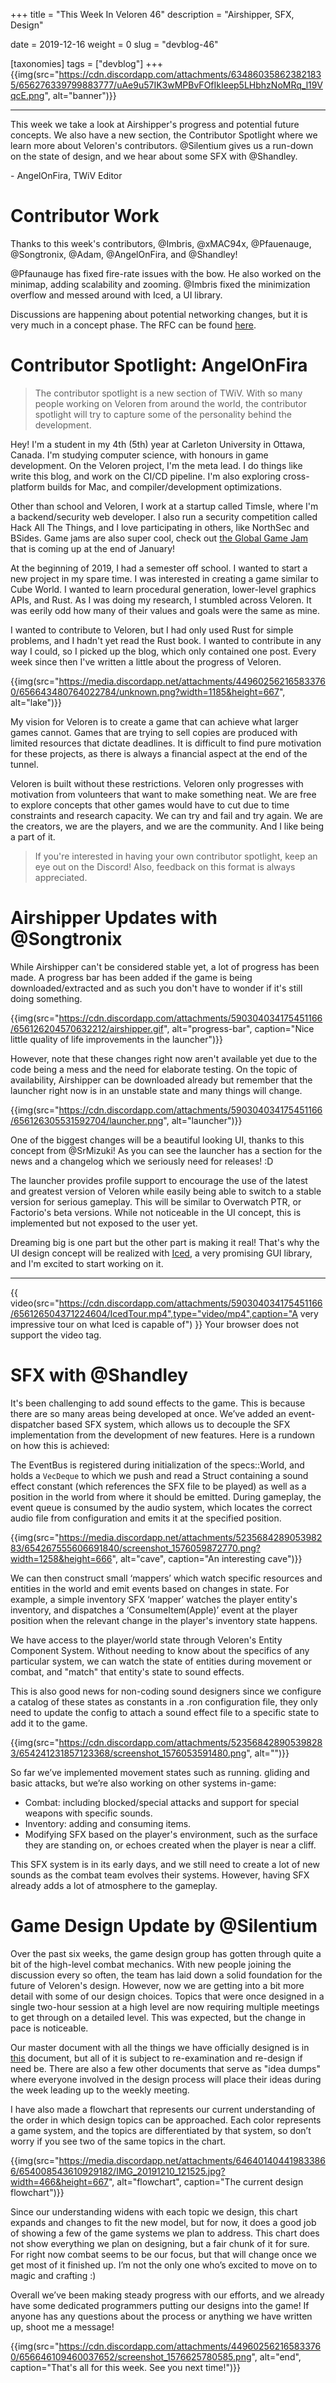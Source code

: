 +++
title = "This Week In Veloren 46"
description = "Airshipper, SFX, Design"

date = 2019-12-16 
weight = 0
slug = "devblog-46"

[taxonomies]
tags = ["devblog"]
+++
{{img(src="https://cdn.discordapp.com/attachments/634860358623821835/656276339799883777/uAe9u57IK3wMPBvFOfIkIeep5LHbhzNoMRq_l19VqcE.png", alt="banner")}}

<hr>

This week we take a look at Airshipper's progress and potential future concepts. We also have a new section, the Contributor Spotlight where we learn more about Veloren's contributors. @Silentium gives us a run-down on the state of design, and we hear about some SFX with @Shandley.

\- AngelOnFira, TWiV Editor

# Contributor Work

Thanks to this week's contributors, @Imbris, @xMAC94x, @Pfauenauge, @Songtronix, @Adam, @AngelOnFira, and @Shandley!

@Pfaunauge has fixed fire-rate issues with the bow. He also worked on the minimap, adding scalability and zooming. @Imbris fixed the minimization overflow and messed around with Iced, a UI library.

Discussions are happening about potential networking changes, but it is very much in a concept phase. The RFC can be found [here](https://gitlab.com/veloren/rfcs/blob/xMAC94x/network/open/0019-network.md).

# Contributor Spotlight: AngelOnFira

> The contributor spotlight is a new section of TWiV. With so many people working on Veloren from around the world, the contributor spotlight will try to capture some of the personality behind the development.

Hey! I'm a student in my 4th (5th) year at Carleton University in Ottawa, Canada. I'm studying computer science, with honours in game development. On the Veloren project, I'm the meta lead. I do things like write this blog, and work on the CI/CD pipeline. I'm also exploring cross-platform builds for Mac, and compiler/development optimizations.

Other than school and Veloren, I work at a startup called Timsle, where I'm a backend/security web developer. I also run a security competition called Hack All The Things, and I love participating in others, like NorthSec and BSides. Game jams are also super cool, check out [the Global Game Jam](https://globalgamejam.org/) that is coming up at the end of January!

At the beginning of 2019, I had a semester off school. I wanted to start a new project in my spare time. I was interested in creating a game similar to Cube World. I wanted to learn procedural generation, lower-level graphics APIs, and Rust. As I was doing my research, I stumbled across Veloren. It was eerily odd how many of their values and goals were the same as mine.

I wanted to contribute to Veloren, but I had only used Rust for simple problems, and I hadn't yet read the Rust book. I wanted to contribute in any way I could, so I picked up the blog, which only contained one post. Every week since then I've written a little about the progress of Veloren.

{{img(src="https://media.discordapp.net/attachments/449602562165833760/656643480764022784/unknown.png?width=1185&height=667", alt="lake")}}

My vision for Veloren is to create a game that can achieve what larger games cannot. Games that are trying to sell copies are produced with limited resources that dictate deadlines. It is difficult to find pure motivation for these projects, as there is always a financial aspect at the end of the tunnel.

Veloren is built without these restrictions. Veloren only progresses with motivation from volunteers that want to make something neat. We are free to explore concepts that other games would have to cut due to time constraints and research capacity. We can try and fail and try again. We are the creators, we are the players, and we are the community. And I like being a part of it.

> If you're interested in having your own contributor spotlight, keep an eye out on the Discord! Also, feedback on this format is always appreciated.

# Airshipper Updates with @Songtronix

While Airshipper can't be considered stable yet, a lot of progress has been made. A progress bar has been added if the game is being downloaded/extracted and as such you don't have to wonder if it's still doing something.

{{img(src="https://cdn.discordapp.com/attachments/590304034175451166/656126204570632212/airshipper.gif", alt="progress-bar", caption="Nice little quality of life improvements in the launcher")}}

However, note that these changes right now aren't available yet due to the code being a mess and the need for elaborate testing. On the topic of availability, Airshipper can be downloaded already but remember that the launcher right now is in an unstable state and
many things will change.

{{img(src="https://cdn.discordapp.com/attachments/590304034175451166/656126305531592704/launcher.png", alt="launcher")}}

One of the biggest changes will be a beautiful looking UI, thanks to this concept from @SrMizuki! As you can see the launcher has a section for the news and a changelog which we seriously need for releases! :D

The launcher provides profile support to encourage the use of the latest and greatest version of Veloren while easily being able to switch to a stable version for serious gameplay. This will be similar to Overwatch PTR, or Factorio's beta versions. While not noticeable in the UI concept, this is implemented but not exposed to the user yet.

Dreaming big is one part but the other part is making it real! That's why the UI design concept will be realized with [Iced](https://github.com/hecrj/iced), a very promising GUI library, and I'm excited to start working on it.

<hr>

{{ video(src="https://cdn.discordapp.com/attachments/590304034175451166/656126504371224604/IcedTour.mp4",type="video/mp4",caption="A very impressive tour on what Iced is capable of") }}
Your browser does not support the video tag.

# SFX with @Shandley

It's been challenging to add sound effects to the game. This is because there are so many areas being developed at once. We’ve added an event-dispatcher based SFX system, which allows us to decouple the SFX implementation from the development of new features. Here is a rundown on how this is achieved:

The EventBus is registered during initialization of the specs::World, and holds a `VecDeque` to which we push and read a Struct containing a sound effect constant (which references the SFX file to be played) as well as a position in the world from where it should be emitted. During gameplay, the event queue is consumed by the audio system, which locates the correct audio file from configuration and emits it at the specified position.

{{img(src="https://media.discordapp.net/attachments/523568428905398283/654267555606691840/screenshot_1576059872770.png?width=1258&height=666", alt="cave", caption="An interesting cave")}}

We can then construct small ‘mappers’ which watch specific resources and entities in the world and emit events based on changes in state. For example, a simple inventory SFX ‘mapper’ watches the player entity's inventory, and dispatches a ‘ConsumeItem(Apple)’ event at the player position when the relevant change in the player's inventory state happens.

We have access to the player/world state through Veloren's Entity Component System. Without needing to know about the specifics of any particular system, we can watch the state of entities during movement or combat, and "match" that entity's state to sound effects.

This is also good news for non-coding sound designers since we configure a catalog of these states as constants in a .ron configuration file, they only need to update the config to attach a sound effect file to a specific state to add it to the game.

{{img(src="https://cdn.discordapp.com/attachments/523568428905398283/654241231857123368/screenshot_1576053591480.png", alt="")}}

So far we’ve implemented movement states such as running. gliding and basic attacks, but we’re also working on other systems in-game:

- Combat: including blocked/special attacks and support for special weapons with specific sounds.
- Inventory: adding and consuming items.
- Modifying SFX based on the player's environment, such as the surface they are standing on, or echoes created when the player is near a cliff.

This SFX system is in its early days, and we still need to create a lot of new sounds as the combat team evolves their systems. However, having SFX already adds a lot of atmosphere to the gameplay.

# Game Design Update by @Silentium

Over the past six weeks, the game design group has gotten through quite a bit of the high-level combat mechanics. With new people joining the discussion every so often, the team has laid down a solid foundation for the future of Veloren's design. However, now we are getting into a bit more detail with some of our design choices. Topics that were once designed in a single two-hour session at a high level are now requiring multiple meetings to get through on a detailed level. This was expected, but the change in pace is noticeable.

Our master document with all the things we have officially designed is in [this](https://docs.google.com/document/d/1otj-t0vaod3EKwYTA0bv5Chp5Z7ZbBAY8YgXX9bIm4o/edit?usp=sharing) document, but all of it is subject to re-examination and re-design if need be. There are also a few other documents that serve as "idea dumps" where everyone involved in the design process will place their ideas during the week leading up to the weekly meeting.

I have also made a flowchart that represents our current understanding of the order in which design topics can be approached. Each color represents a game system, and the topics are differentiated by that system, so don’t worry if you see two of the same topics
in the chart.

{{img(src="https://media.discordapp.net/attachments/646401404419833866/654008543610929182/IMG_20191210_121525.jpg?width=466&height=667", alt="flowchart", caption="The current design flowchart")}}

Since our understanding widens with each topic we design, this chart expands and changes to fit the new model, but for now, it does a good job of showing a few of the game systems we plan to address. This chart does not show everything we plan on designing, but a fair chunk of it for sure. For right now combat seems to be our focus, but that will change once we get most of it finished up. I’m not the only one who’s excited to move on to magic and crafting :)

Overall we’ve been making steady progress with our efforts, and we already have some dedicated programmers putting our designs into the game! If anyone has any questions about the process or anything we have written up, shoot me a message!

{{img(src="https://cdn.discordapp.com/attachments/449602562165833760/656646109460037652/screenshot_1576625780585.png", alt="end", caption="That's all for this week. See you next time!")}}
